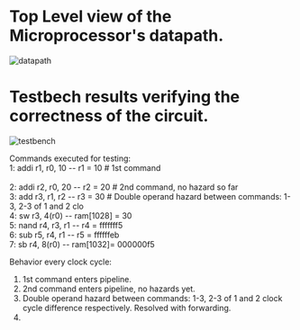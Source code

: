 # Top Level view of the Microprocessor's datapath.
![datapath](https://github.com/user-attachments/assets/daf60c2d-c928-41ec-8c56-a8f603c750e3)

# Testbech results verifying the correctness of the circuit.
![testbench](https://github.com/user-attachments/assets/59711edf-67d8-4d8d-9e11-e0182d3e4e51)

Commands executed for testing: <br />
1: addi r1, r0, 10 -- r1 = 10  # 1st command                    <br />  
2: addi r2, r0, 20 -- r2 = 20  # 2nd command, no hazard so far              <br />
3: add r3, r1, r2  -- r3 = 30  # Double operand hazard between commands: 1-3, 2-3 of 1 and 2 clo <br />
4: sw r3, 4(r0)    -- ram[1028] = 30 <br />
5: nand r4, r3, r1 -- r4 = fffffff5 <br />
6: sub r5, r4, r1  -- r5 = ffffffeb <br />
7: sb r4, 8(r0)    -- ram[1032]= 000000f5 <br />

Behavior every clock cycle:
1. 1st command enters pipeline.                 <br />
2. 2nd command enters pipeline, no hazards yet. <br />
3. Double operand hazard between commands: 1-3, 2-3 of 1 and 2 clock cycle difference respectively. Resolved with forwarding. <br />
4. 
